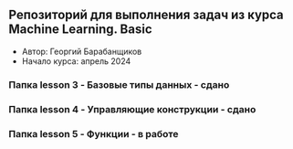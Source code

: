 ## Репозиторий для выполнения задач из курса Machine Learning. Basic

* Автор: Георгий Барабанщиков
* Начало курса: апрель 2024
  
### Папка lesson 3 - Базовые типы данных  - сдано

### Папка lesson 4 - Управляющие конструкции - сдано
 
### Папка lesson 5 - Функции - в работе
